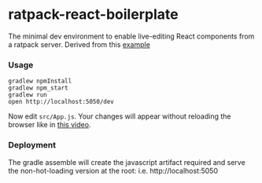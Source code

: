ratpack-react-boilerplate
=====================

The minimal dev environment to enable live-editing React components from a ratpack server.
Derived from this [example](https://github.com/gaearon/react-hot-boilerplate)

### Usage

```
gradlew npmInstall
gradlew npm_start
gradlew run
open http://localhost:5050/dev
```

Now edit `src/App.js`.
Your changes will appear without reloading the browser like in [this video](http://vimeo.com/100010922).

### Deployment

The gradle assemble will create the javascript artifact required and serve the non-hot-loading version at the root:
 i.e. http://localhost:5050


